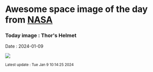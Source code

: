 
# Awesome space image of the day from [NASA](https://api.nasa.gov/)

### Today image : Thor's Helmet
Date : 2024-01-09

![](https://apod.nasa.gov/apod/image/2401/ThorsHelmet_Biswas_960.jpg)

<small>Latest update : Tue Jan  9 10:14:25 2024</small>
        
